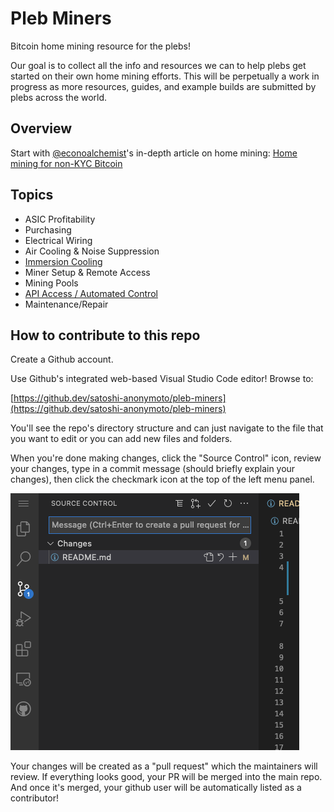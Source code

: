 # Pleb Miners
Bitcoin home mining resource for the plebs!

Our goal is to collect all the info and resources we can to help plebs get started on their own home mining efforts. This will be perpetually a work in progress as more resources, guides, and example builds are submitted by plebs across the world.

## Overview
Start with [@econoalchemist](https://twitter.com/econoalchemist)'s in-depth article on home mining: [Home mining for non-KYC Bitcoin](https://www.econoalchemist.com/post/home-mining-for-non-kyc-bitcoin)

## Topics
* ASIC Profitability
* Purchasing
* Electrical Wiring
* Air Cooling & Noise Suppression
* [Immersion Cooling](immersion_cooling/README.md)
* Miner Setup & Remote Access
* Mining Pools
* [API Access / Automated Control](api/README.md)
* Maintenance/Repair


## How to contribute to this repo
Create a Github account.

Use Github's integrated web-based Visual Studio Code editor! Browse to:

[https://github.dev/satoshi-anonymoto/pleb-miners](https://github.dev/satoshi-anonymoto/pleb-miners)

You'll see the repo's directory structure and can just navigate to the file that you want to edit or you can add new files and folders.

When you're done making changes, click the "Source Control" icon, review your changes, type in a commit message (should briefly explain your changes), then click the checkmark icon at the top of the left menu panel.

<img src="img/github_commit.png">

Your changes will be created as a "pull request" which the maintainers will review. If everything looks good, your PR will be merged into the main repo. And once it's merged, your github user will be automatically listed as a contributor!